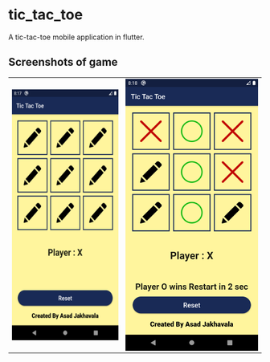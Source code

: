 # tic_tac_toe

A tic-tac-toe mobile application in flutter.

## Screenshots of game
<table width="50%" border="0">
  <tr>    
  <td><img src="images/Screenshot 1.png" alt="Screenshot 1" width = 400 height = 500 align="left" ></img></td>
  <td><img src="images/Screenshot 2.png" alt="Screenshot 2 width = 400 height = 500" align="right" ></img></td>
  </tr>
</table>



